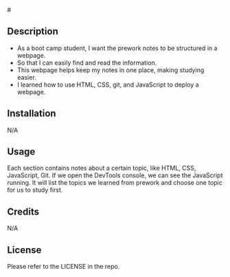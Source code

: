 #<Prework Study Guide Webpage>

## Description


- As a boot camp student, I want the prework notes to be structured in a webpage.
- So that I can easily find and read the information.
- This webpage helps keep my notes in one place, making studying easier.
- I learned how to use HTML, CSS, git, and JavaScript to deploy a webpage.

## Installation

N/A

## Usage

Each section contains notes about a certain topic, like HTML, CSS, JavaScript, Git. If we open the DevTools console, we can see the JavaScript running. It will list the topics we learned from prework and choose one topic for us to study first.

## Credits

N/A

## License

Please refer to the LICENSE in the repo.

